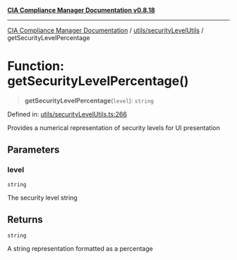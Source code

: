 [**CIA Compliance Manager Documentation v0.8.18**](../../../README.md)

***

[CIA Compliance Manager Documentation](../../../modules.md) / [utils/securityLevelUtils](../README.md) / getSecurityLevelPercentage

# Function: getSecurityLevelPercentage()

> **getSecurityLevelPercentage**(`level`): `string`

Defined in: [utils/securityLevelUtils.ts:266](https://github.com/Hack23/cia-compliance-manager/blob/509f2f6138f4e24aa7fe1ae9432ec1ccefbe5f32/src/utils/securityLevelUtils.ts#L266)

Provides a numerical representation of security levels for UI presentation

## Parameters

### level

`string`

The security level string

## Returns

`string`

A string representation formatted as a percentage
